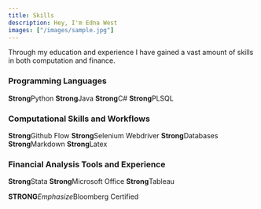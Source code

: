 ```yaml
---
title: Skills
description: Hey, I'm Edna West
images: ["/images/sample.jpg"]
---
```


Through my education and experience I have gained a vast amount of skills in both computation and finance.

### Programming Languages
**Strong**Python
**Strong**Java
**Strong**C#
**Strong**PLSQL

### Computational Skills and Workflows
**Strong**Github Flow
**Strong**Selenium Webdriver
**Strong**Databases
**Strong**Markdown
**Strong**Latex

### Financial Analysis Tools and Experience
**Strong**Stata
**Strong**Microsoft Office
**Strong**Tableau

**STRONG***Emphasize*Bloomberg Certified